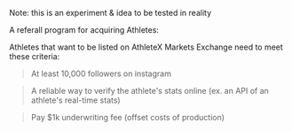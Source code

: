 Note: this is an experiment & idea to be tested in reality

A referall program for acquiring Athletes:

Athletes that want to be listed on AthleteX Markets Exchange need to meet these criteria:

> At least 10,000 followers on instagram

> A reliable way to verify the athlete's stats online (ex. an API of an athlete's real-time stats)

> Pay $1k underwriting fee (offset costs of production)